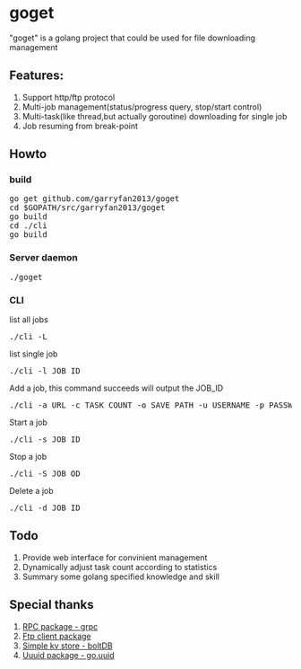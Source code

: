 # goget

"goget" is a golang project that could be used for file downloading management

## Features:

1. Support http/ftp protocol
2. Multi-job management(status/progress query, stop/start control)
3. Multi-task(like thread,but actually goroutine) downloading for single job
4. Job resuming from break-point

## Howto

### build

<pre>
go get github.com/garryfan2013/goget
cd $GOPATH/src/garryfan2013/goget
go build
cd ./cli
go build
</pre>

### Server daemon

<pre>
./goget
</pre>

### CLI

list all jobs
<pre>
./cli -L
</pre>

list single job
<pre>
./cli -l JOB_ID
</pre>

Add a job, this command succeeds will output the JOB_ID
<pre>
./cli -a URL -c TASK_COUNT -o SAVE_PATH -u USERNAME -p PASSWD
</pre>

Start a job
<pre>
./cli -s JOB_ID
</pre>

Stop a job
<pre>
./cli -S JOB_OD
</pre>

Delete a job
<pre>
./cli -d JOB_ID
</pre>

## Todo

1. Provide web interface for convinient management
2. Dynamically adjust task count according to statistics
3. Summary some golang specified knowledge and skill

## Special thanks

1. [RPC package - grpc](https://github.com/grpc/grpc)
2. [Ftp client package](https://github.com/jlaffaye/ftp)
3. [Simple kv store - boltDB](https://github.com/boltdb/bolt)
4. [Uuuid package - go.uuid](https://github.com/satori/go.uuid)